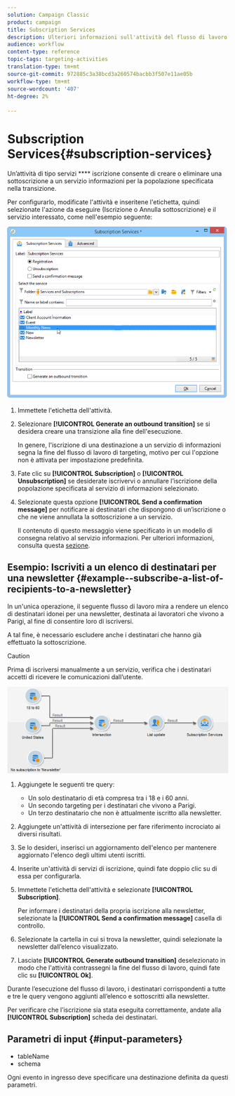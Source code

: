 ```yaml
---
solution: Campaign Classic
product: campaign
title: Subscription Services
description: Ulteriori informazioni sull'attività del flusso di lavoro Servizi iscrizione
audience: workflow
content-type: reference
topic-tags: targeting-activities
translation-type: tm+mt
source-git-commit: 972885c3a38bcd3a260574bacbb3f507e11ae05b
workflow-type: tm+mt
source-wordcount: '407'
ht-degree: 2%

---
```



# Subscription Services{#subscription-services}

Un’attività di tipo servizi **** iscrizione consente di creare o eliminare una sottoscrizione a un servizio informazioni per la popolazione specificata nella transizione.

Per configurarlo, modificate l&#39;attività e inseritene l&#39;etichetta, quindi selezionate l&#39;azione da eseguire (Iscrizione o Annulla sottoscrizione) e il servizio interessato, come nell&#39;esempio seguente:

![](assets/edit_service_inscription.png)

1. Immettete l&#39;etichetta dell&#39;attività.
1. Selezionare **[!UICONTROL Generate an outbound transition]** se si desidera creare una transizione alla fine dell&#39;esecuzione.

   In genere, l&#39;iscrizione di una destinazione a un servizio di informazioni segna la fine del flusso di lavoro di targeting, motivo per cui l&#39;opzione non è attivata per impostazione predefinita.

1. Fate clic su **[!UICONTROL Subscription]** o **[!UICONTROL Unsubscription]** se desiderate iscrivervi o annullare l’iscrizione della popolazione specificata al servizio di informazioni selezionato.
1. Selezionate questa opzione **[!UICONTROL Send a confirmation message]** per notificare ai destinatari che dispongono di un’iscrizione o che ne viene annullata la sottoscrizione a un servizio.

   Il contenuto di questo messaggio viene specificato in un modello di consegna relativo al servizio informazioni. Per ulteriori informazioni, consulta questa [sezione](../../delivery/using/managing-subscriptions.md).

## Esempio: Iscriviti a un elenco di destinatari per una newsletter {#example--subscribe-a-list-of-recipients-to-a-newsletter}

In un&#39;unica operazione, il seguente flusso di lavoro mira a rendere un elenco di destinatari idonei per una newsletter, destinata ai lavoratori che vivono a Parigi, al fine di consentire loro di iscriversi.

A tal fine, è necessario escludere anche i destinatari che hanno già effettuato la sottoscrizione.

>[!CAUTION]
>
>Prima di iscriversi manualmente a un servizio, verifica che i destinatari accetti di ricevere le comunicazioni dall’utente.

![](assets/subscription_services_example.png)

1. Aggiungete le seguenti tre query:

   * Un solo destinatario di età compresa tra i 18 e i 60 anni.
   * Un secondo targeting per i destinatari che vivono a Parigi.
   * Un terzo destinatario che non è attualmente iscritto alla newsletter.

1. Aggiungete un&#39;attività di intersezione per fare riferimento incrociato ai diversi risultati.
1. Se lo desideri, inserisci un aggiornamento dell&#39;elenco per mantenere aggiornato l&#39;elenco degli ultimi utenti iscritti.
1. Inserite un&#39;attività di servizi di iscrizione, quindi fate doppio clic su di essa per configurarla.
1. Immettete l&#39;etichetta dell&#39;attività e selezionate **[!UICONTROL Subscription]**.

   Per informare i destinatari della propria iscrizione alla newsletter, selezionate la **[!UICONTROL Send a confirmation message]** casella di controllo.

1. Selezionate la cartella in cui si trova la newsletter, quindi selezionate la newsletter dall’elenco visualizzato.
1. Lasciate **[!UICONTROL Generate outbound transition]** deselezionato in modo che l&#39;attività contrassegni la fine del flusso di lavoro, quindi fate clic su **[!UICONTROL Ok]**.

Durante l’esecuzione del flusso di lavoro, i destinatari corrispondenti a tutte e tre le query vengono aggiunti all’elenco e sottoscritti alla newsletter.

Per verificare che l’iscrizione sia stata eseguita correttamente, andate alla **[!UICONTROL Subscription]** scheda dei destinatari.

## Parametri di input {#input-parameters}

* tableName
* schema

Ogni evento in ingresso deve specificare una destinazione definita da questi parametri.
